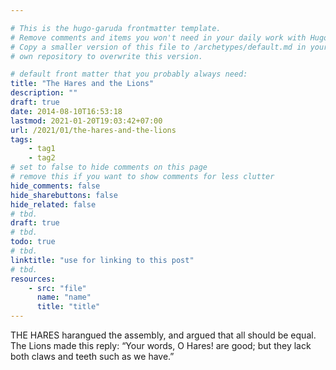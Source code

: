 ```yaml
---

# This is the hugo-garuda frontmatter template.
# Remove comments and items you won't need in your daily work with Hugo.
# Copy a smaller version of this file to /archetypes/default.md in your
# own repository to overwrite this version.

# default front matter that you probably always need:
title: "The Hares and the Lions"
description: ""
draft: true
date: 2014-08-10T16:53:18
lastmod: 2021-01-20T19:03:42+07:00
url: /2021/01/the-hares-and-the-lions
tags:
    - tag1
    - tag2
# set to false to hide comments on this page
# remove this if you want to show comments for less clutter
hide_comments: false
hide_sharebuttons: false
hide_related: false
# tbd.
draft: true
# tbd.
todo: true
# tbd.
linktitle: "use for linking to this post"
# tbd.
resources:
    - src: "file"
      name: "name"
      title: "title"
---
```

THE HARES harangued the assembly, and argued that all should be equal. The Lions made this reply: “Your words, O Hares! are good; but they lack both claws and teeth such as we have.”

